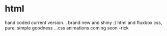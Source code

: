 # html
hand coded current version... brand new and shiny :)
html and fluxbox css, pure; simple goodness
...css animations coming soon  -rick

